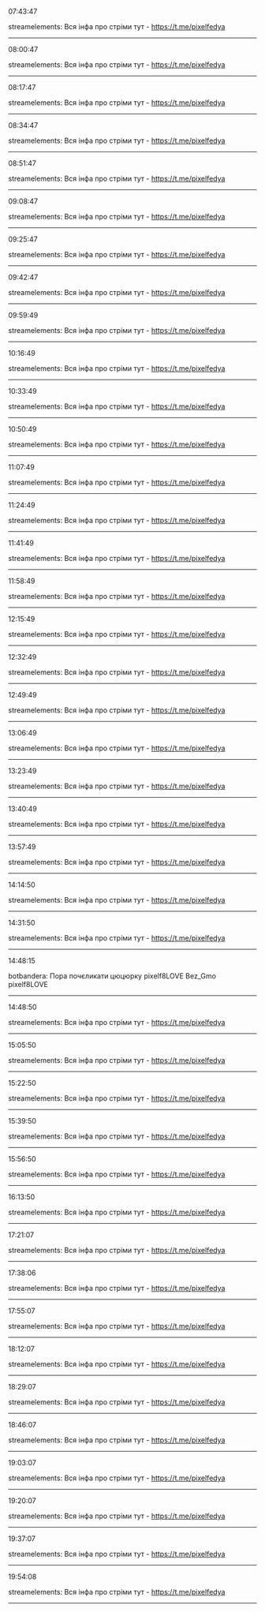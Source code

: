 07:43:47

streamelements: Вся інфа про стріми тут - https://t.me/pixelfedya

---

08:00:47

streamelements: Вся інфа про стріми тут - https://t.me/pixelfedya

---

08:17:47

streamelements: Вся інфа про стріми тут - https://t.me/pixelfedya

---

08:34:47

streamelements: Вся інфа про стріми тут - https://t.me/pixelfedya

---

08:51:47

streamelements: Вся інфа про стріми тут - https://t.me/pixelfedya

---

09:08:47

streamelements: Вся інфа про стріми тут - https://t.me/pixelfedya

---

09:25:47

streamelements: Вся інфа про стріми тут - https://t.me/pixelfedya

---

09:42:47

streamelements: Вся інфа про стріми тут - https://t.me/pixelfedya

---

09:59:49

streamelements: Вся інфа про стріми тут - https://t.me/pixelfedya

---

10:16:49

streamelements: Вся інфа про стріми тут - https://t.me/pixelfedya

---

10:33:49

streamelements: Вся інфа про стріми тут - https://t.me/pixelfedya

---

10:50:49

streamelements: Вся інфа про стріми тут - https://t.me/pixelfedya

---

11:07:49

streamelements: Вся інфа про стріми тут - https://t.me/pixelfedya

---

11:24:49

streamelements: Вся інфа про стріми тут - https://t.me/pixelfedya

---

11:41:49

streamelements: Вся інфа про стріми тут - https://t.me/pixelfedya

---

11:58:49

streamelements: Вся інфа про стріми тут - https://t.me/pixelfedya

---

12:15:49

streamelements: Вся інфа про стріми тут - https://t.me/pixelfedya

---

12:32:49

streamelements: Вся інфа про стріми тут - https://t.me/pixelfedya

---

12:49:49

streamelements: Вся інфа про стріми тут - https://t.me/pixelfedya

---

13:06:49

streamelements: Вся інфа про стріми тут - https://t.me/pixelfedya

---

13:23:49

streamelements: Вся інфа про стріми тут - https://t.me/pixelfedya

---

13:40:49

streamelements: Вся інфа про стріми тут - https://t.me/pixelfedya

---

13:57:49

streamelements: Вся інфа про стріми тут - https://t.me/pixelfedya

---

14:14:50

streamelements: Вся інфа про стріми тут - https://t.me/pixelfedya

---

14:31:50

streamelements: Вся інфа про стріми тут - https://t.me/pixelfedya

---

14:48:15

botbandera: Пора почєликати цюцюрку pixelf8LOVE Bez_Gmo pixelf8LOVE

---

14:48:50

streamelements: Вся інфа про стріми тут - https://t.me/pixelfedya

---

15:05:50

streamelements: Вся інфа про стріми тут - https://t.me/pixelfedya

---

15:22:50

streamelements: Вся інфа про стріми тут - https://t.me/pixelfedya

---

15:39:50

streamelements: Вся інфа про стріми тут - https://t.me/pixelfedya

---

15:56:50

streamelements: Вся інфа про стріми тут - https://t.me/pixelfedya

---

16:13:50

streamelements: Вся інфа про стріми тут - https://t.me/pixelfedya

---

17:21:07

streamelements: Вся інфа про стріми тут - https://t.me/pixelfedya

---

17:38:06

streamelements: Вся інфа про стріми тут - https://t.me/pixelfedya

---

17:55:07

streamelements: Вся інфа про стріми тут - https://t.me/pixelfedya

---

18:12:07

streamelements: Вся інфа про стріми тут - https://t.me/pixelfedya

---

18:29:07

streamelements: Вся інфа про стріми тут - https://t.me/pixelfedya

---

18:46:07

streamelements: Вся інфа про стріми тут - https://t.me/pixelfedya

---

19:03:07

streamelements: Вся інфа про стріми тут - https://t.me/pixelfedya

---

19:20:07

streamelements: Вся інфа про стріми тут - https://t.me/pixelfedya

---

19:37:07

streamelements: Вся інфа про стріми тут - https://t.me/pixelfedya

---

19:54:08

streamelements: Вся інфа про стріми тут - https://t.me/pixelfedya

---

